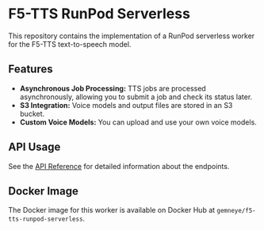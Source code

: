 # F5-TTS RunPod Serverless

This repository contains the implementation of a RunPod serverless worker for the F5-TTS text-to-speech model.

## Features

- **Asynchronous Job Processing:** TTS jobs are processed asynchronously, allowing you to submit a job and check its status later.
- **S3 Integration:** Voice models and output files are stored in an S3 bucket.
- **Custom Voice Models:** You can upload and use your own voice models.

## API Usage

See the [API Reference](API.md) for detailed information about the endpoints.

## Docker Image

The Docker image for this worker is available on Docker Hub at `gemneye/f5-tts-runpod-serverless`.
